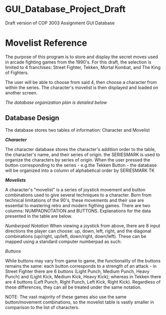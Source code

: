 # GUI_Database_Project_Draft
Draft version of COP 3003 Assignment GUI Database 


# Movelist Reference 
The purpose of this program is to store and display the secret moves used in arcade fighting games from the 1990's.
For this draft, the selection is limited to 4 franchises: Street Fighter, Tekken, Mortal Kombat, and The King of Fighters.

The user will be able to choose from said 4, then choose a character from within the series. The character's movelist is then displayed and loaded on another screen.

*The database organization plan is detailed below*

## Database Design
The database stores two tables of information: Character and Movelist

***Character***

The character database stores the character's addition order to the table, the character's name, and their series of origin. the SERIESMARK is used to organize the characters by series of origin. When the user pressed the button corresponding to the series - e.g.the Tekken Button - the database will be organized into a column of alphabetical order by SERIESMARK TK 

***Movelists***

A character's "movelist" is a series of joystick movement and button combinations used to give several techniques to a character. Born from technical limitations of the 90's, these movements and their use are essential to mastering retro and modern figthing games. There are two columns: NUMPADNOTATION and BUTTONS. Explanations for the data presented in the table are below.

*Numberpad Notation*
When viewing a joystick from above, there are 8 input directions the player can choose: up, down, left, right, and the diagonal combinations (up/right, up/left, down/right, down/left). These can be mapped using a standard computer numberpad as such:


*Buttons*

While buttons may vary from game to game, the functionality of the buttons remains the same: each button corresponds to a strength of an attack - in Street Fighter there are 6 buttons (Light Punch, Medium Punch, Heavy Punch) and (Light Kick, Medium Kick, Heavy Kick); whereas in Tekken there are 4 buttons (Left Punch, Right Punch, Left Kick, Right Kick). Regardless of these differences, they can all be treated under the same notation.

NOTE: The vast majority of these games also use the same button/movement combinations, so the movelist table is vastly smaller in comparison to the list of characters.





